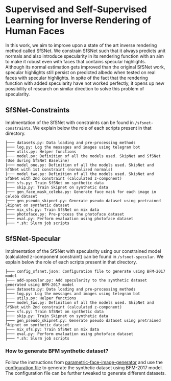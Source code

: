 # Supervised and Self-Supervised Learning for Inverse Rendering of Human Faces

In this work, we aim to improve upon a state of the art inverse rendering method called SfSNet. We constrain SfSNet such that it always predicts unit normals and also introduce specularity in its rendering function with an aim to make it robust even with faces that contains specular highlights. Although its normal estimation gets improved than the original SfSNet work, specular highlights still persist on predicted albedo when tested on real faces with specular highlights. In spite of the fact that the rendering function with added specularity have not worked perfectly, it opens up new possibility of research on similar direction to solve this problem of specularity. 

## SfSNet-Constraints
Implmentation of the SfSNet with constraints can be found in `/sfsnet-constraints`. We explain below the role of each scripts present in that directory.

```
├─── datasets.py: Data loading and pre-processing methods 
├─── log.py: Log the messages and images using telegram bot
├─── utils.py: Helper functions 
├─── model.py: Definition of all the models used. SkipNet and SfSNet (Use during SfSNet Baseline)
├─── model_one.py: Definition of all the models used. SkipNet and SfSNet with 1st constraint (normalized normals)
├─── model_two.py: Definition of all the models used. SkipNet and SfSNet with 2nd constraint (calculated z-component)
├─── sfs.py: Train SfSNet on synthetic data
├─── skip.py: Train Skipnet on synthetic data
├─── gen_face_mask_celeba.py: Generate face mask for each image in celeba dataset
├─── gen_pseudo_skipnet.py: Generate pseudo dataset using pretrained Skipnet on synthetic dataset
├─── mix_sfs.py: Train SfSNet on mix data
├─── photoface.py: Pre-process the photoface dataset
├─── eval.py: Perform evaluation using photoface dataset
├─── *.sh: Slurm job scripts
```

## SfSNet-Specular
Implmentation of the SfSNet with specularity using our constrained model (calculated z-component constraint) can be found in `/sfsnet-specular`. We explain below the role of each scripts present in that directory.

```
├─── config_sfsnet.json: Configuration file to generate using BFM-2017 model
├─── add-specular.py: Add specularity to the synthetic dataset generated using BFM-2017 model
├─── datasets.py: Data loading and pre-processing methods 
├─── log.py: Log the messages and images using telegram bot
├─── utils.py: Helper functions 
├─── model_two.py: Definition of all the models used. SkipNet and SfSNet with 2nd constraint (calculated z-component)
├─── sfs.py: Train SfSNet on synthetic data
├─── skip.py: Train Skipnet on synthetic data
├─── gen_pseudo_skipnet.py: Generate pseudo dataset using pretrained Skipnet on synthetic dataset
├─── mix_sfs.py: Train SfSNet on mix data
├─── eval.py: Perform evaluation using photoface dataset
├─── *.sh: Slurm job scripts
```
### How to generate BFM synthetic dataset?
Follow the instructions from [parametric-face-image-generator](https://github.com/unibas-gravis/parametric-face-image-generator) and use the [configuration file](https://github.com/SRatna/inverse-rendering/blob/main/sfsnet-specular/config_sfsnet.json) to generate the synthetic dataset using BFM-2017 model. The configuration file can be further tweaked to generate different datasets.
